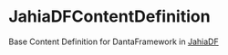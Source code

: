 # JahiaDFContentDefinition
Base Content Definition for DantaFramework in [JahiaDF](https://github.com/DantaFramework/JahiaDF)
